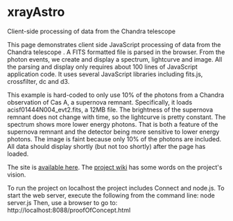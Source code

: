 xrayAstro
=========

Client-side processing of data from the Chandra telescope

This page demonstrates client side JavaScript processing of data from
the Chandra telescope . A FITS
formatted file is parsed in the browser. From the photon events, we
create and display a spectrum, lightcurve and image. All the parsing
and display only requires about 100 lines of JavaScript application
code. It uses several JavaScript libraries including fits.js,
crossfilter, dc and d3. 

This example is hard-coded to only use 10% of the photons from a
Chandra observation of Cas A, a supernova remnant. Specifically, it
loads acisf01444N004_evt2.fits, a 12MB file. The brightness of the
supernova remnant does not change with time, so the lightcurve is
pretty constant. The spectrum shows more lower energy photons. That is
both a feature of the supernova remnant and the detector being more
sensitive to lower energy photons. The image is faint because only 10%
of the photons are included. All data should display shortly (but not
too shortly) after the page has loaded. 

The site is [available
here](http://spacemansteve.github.io/xrayAstro/proofOfConcept.html).
The [project wiki](https://github.com/spacemansteve/xrayAstro/wiki)
has some words on the project's vision.

To run the project on localhost the project includes Connect and
node.js.  To start the web server, 
execute the following from the command line: 
node server.js
Then, use a browser to go to:
http://localhost:8088/proofOfConcept.html



